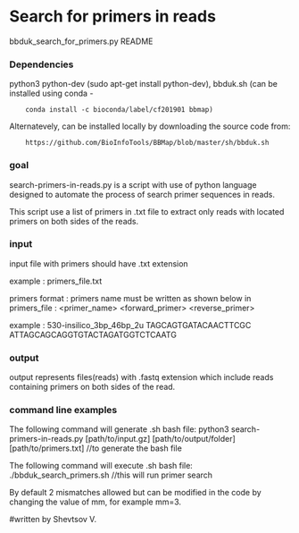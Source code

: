 # Search for primers in reads
bbduk_search_for_primers.py README

### Dependencies ###

python3
python-dev (sudo apt-get install python-dev), 
bbduk.sh (can be installed using conda - 
		
		conda install -c bioconda/label/cf201901 bbmap) 
		
Alternatevely, can be installed locally by downloading the source code from: 
		
		https://github.com/BioInfoTools/BBMap/blob/master/sh/bbduk.sh


### goal ###

search-primers-in-reads.py is a script with use of python language designed to automate the process of search primer sequences in reads.

This script use a list of primers in .txt file to extract only reads with located primers on both sides of the reads.


### input ###

input file with primers should have .txt extension 

example : primers_file.txt

primers format : primers name must be written as shown below in primers_file :
<primer_name>	<forward_primer>	<reverse_primer>

example : 530-insilico_3bp_46bp_2u	TAGCAGTGATACAACTTCGC	ATTAGCAGCAGGTGTACTAGATGGTCTCAATG


### output ### 

output represents files(reads) with .fastq extension which include reads containing primers on both sides of the read.    

### command line examples ###

The following command will generate .sh bash file:
python3 search-primers-in-reads.py [path/to/input.gz] [path/to/output/folder] [path/to/primers.txt]  //to generate the bash file 

The following command will execute .sh bash file:
 ./bbduk_search_primers.sh	//this will run primer search

By default 2 mismatches allowed but can be modified in the code by changing the value of mm, for example mm=3.


#written by Shevtsov V.
